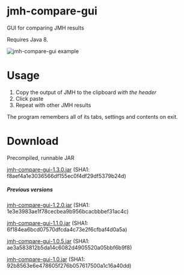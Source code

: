 # jmh-compare-gui
GUI for comparing JMH results

Requires Java 8.

![jmh-compare-gui example](https://raw.githubusercontent.com/akarnokd/jmh-compare-gui/master/jmh-results-example.png)

# Usage

  1. Copy the output of JMH to the clipboard *with the header*
  2. Click paste
  3. Repeat with other JMH results

The program remembers all of its tabs, settings and contents on exit.

# Download

Precompiled, runnable JAR

[jmh-compare-gui-1.3.0.jar](https://github.com/akarnokd/jmh-compare-gui/releases/download/v1.3.0/jmh-compare-gui-1.3.0.jar) (SHA1: f8aef4a1e3036566df155ec0f4df29df5379b24d)


##### Previous versions

[jmh-compare-gui-1.2.0.jar](https://github.com/akarnokd/jmh-compare-gui/releases/download/v1.2.0/jmh-compare-gui-1.2.0.jar) (SHA1: 1e3e3983ae1f78cecbea9b956bcacbbbef31ac4c)


[jmh-compare-gui-1.1.0.jar](https://github.com/akarnokd/jmh-compare-gui/releases/download/v1.1.0/jmh-compare-gui-1.1.0.jar) (SHA1: 6f184ea6bcd07570dfcda4c73e2f6cfbaf4d0a5a)


[jmh-compare-gui-1.0.5.jar](https://googledrive.com/host/0B4T7ZW3brESKfmZxcFE3V0xLelgwQkpiVnBLQlBXQ25pUmpEWW8wNUFxOTVpaE00eE93U00/jmh-compare-gui-1.0.5.jar) (SHA1: ae3a583812b5da14c6082d4905520a05bbf6b9f8)


[jmh-compare-gui-1.0.jar](https://googledrive.com/host/0B4T7ZW3brESKfmZxcFE3V0xLelgwQkpiVnBLQlBXQ25pUmpEWW8wNUFxOTVpaE00eE93U00/jmh-compare-gui-1.0.jar) (SHA1: 92b8563e6e478605f276b057617500a1c16a40dd)
